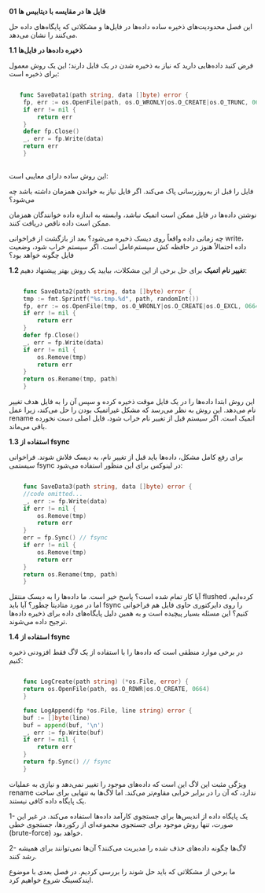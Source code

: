 **01 فایل ها در مقایسه با دیتابیس ها**

 این فصل محدودیت‌های ذخیره ساده داده‌ها در فایل‌ها و مشکلاتی که پایگاه‌های داده حل می‌کنند را نشان می‌دهد. 

 **1.1 ذخیره داده‌ها در فایل‌ها**
 
 
  فرض کنید داده‌هایی دارید که 
 نیاز به ذخیره شدن در یک فایل دارند؛ این یک روش معمول برای  ذخبره است:

```go

   func SaveData1(path string, data []byte) error {
    fp, err := os.OpenFile(path, os.O_WRONLY|os.O_CREATE|os.O_TRUNC, 0664)
    if err != nil {
        return err
    }
    defer fp.Close()
    _, err = fp.Write(data)
    return err
    }
    
```

این روش ساده دارای معایبی است:

فایل را قبل از به‌روزرسانی پاک می‌کند. 
اگر فایل نیاز به خواندن همزمان داشته باشد چه می‌شود؟

نوشتن داده‌ها در فایل ممکن است اتمیک نباشد، وابسته به اندازه داده خوانندگان همزمان ممکن است داده ناقص دریافت کنند.

چه زمانی داده واقعاً روی دیسک ذخیره می‌شود؟
 بعد از بازگشت از فراخوانی write، داده احتمالاً هنوز در حافظه کش سیستم‌عامل است.
 اگر سیستم خراب شود، وضعیت فایل چگونه خواهد بود؟

 **1.2 تغییر نام اتمیک**
 برای حل برخی از این مشکلات، بیایید یک روش بهتر پیشنهاد دهیم:

```go

    func SaveData2(path string, data []byte) error {
    tmp := fmt.Sprintf("%s.tmp.%d", path, randomInt())
    fp, err := os.OpenFile(tmp, os.O_WRONLY|os.O_CREATE|os.O_EXCL, 0664)
    if err != nil {
        return err
    }
    defer fp.Close()
    _, err = fp.Write(data)
    if err != nil {
        os.Remove(tmp)
        return err
    }
    return os.Rename(tmp, path)
    }

```

این روش ابتدا داده‌ها را در یک فایل موقت ذخیره کرده و سپس آن را به فایل هدف تغییر نام می‌دهد. این روش به نظر می‌رسد که مشکل غیراتمیک بودن را حل می‌کند، زیرا عمل rename اتمیک است. اگر سیستم قبل از تغییر نام خراب شود، فایل اصلی دست نخورده باقی می‌ماند.



 **1.3 استفاده از fsync**

برای رفع کامل مشکل، داده‌ها باید قبل از تغییر نام، به دیسک فلاش شوند. فراخوانی سیستمی fsync در لینوکس برای این منظور استفاده می‌شود:

```go

    func SaveData3(path string, data []byte) error {
    //code omitted...
    _, err := fp.Write(data)
    if err != nil {
        os.Remove(tmp)
        return err
    }
    err = fp.Sync() // fsync
    if err != nil {
        os.Remove(tmp)
        return err
    }
    return os.Rename(tmp, path)
    }

```

آیا کار تمام شده است؟ پاسخ خیر است. ما داده‌ها را به دیسک منتقل flushed کرده‌ایم، اما در مورد متادیتا چطور؟ آیا باید fsync را روی دایرکتوری حاوی فایل هم فراخوانی کنیم؟ این مسئله بسیار پیچیده است و به همین دلیل پایگاه‌های داده برای ذخیره داده‌ها ترجیح داده می‌شوند.

 **1.4 استفاده از fsync**

 در برخی موارد منطقی است که داده‌ها را با استفاده از یک لاگ فقط افزودنی ذخیره کنیم:

```go

    func LogCreate(path string) (*os.File, error) {
    return os.OpenFile(path, os.O_RDWR|os.O_CREATE, 0664)
    }

    func LogAppend(fp *os.File, line string) error {
    buf := []byte(line)
    buf = append(buf, '\n')
    _, err := fp.Write(buf)
    if err != nil {
        return err
    }
    return fp.Sync() // fsync
    }

```

ویژگی مثبت این لاگ این است که داده‌های موجود را تغییر نمی‌دهد و نیازی به عملیات rename ندارد، که آن را در برابر خرابی مقاوم‌تر می‌کند. اما لاگ‌ها به تنهایی برای ساخت یک پایگاه داده کافی نیستند.

1- یک پایگاه داده از اندیس‌ها برای جستجوی کارآمد داده‌ها استفاده می‌کند. در غیر این صورت، تنها روش موجود برای جستجوی مجموعه‌ای از رکوردها، جستجوی خطی (brute-force) خواهد بود.

2- 
لاگ‌ها چگونه داده‌های حذف شده را مدیریت می‌کنند؟ آن‌ها نمی‌توانند برای همیشه رشد کنند.


ما برخی از مشکلاتی که باید حل شوند را بررسی کردیم. در فصل بعدی با موضوع ایندکسینگ شروع خواهیم کرد.